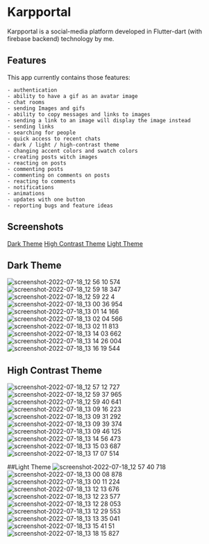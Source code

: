 # Karpportal

Karpportal is a social-media platform developed in Flutter-dart (with firebase backend) technology by me.

## Features
This app currently contains those features:
```
- authentication
- ability to have a gif as an avatar image
- chat rooms
- sending Images and gifs
- ability to copy messages and links to images
- sending a link to an image will display the image instead
- sending links
- searching for people
- quick access to recent chats
- dark / light / high-contrast theme
- changing accent colors and swatch colors
- creating posts witch images
- reacting on posts
- commenting posts
- commenting on comments on posts
- reacting to comments
- notifications
- animations
- updates with one button
- reporting bugs and feature ideas
```
## Screenshots
[Dark Theme](README.md#DarkTheme)
[High Contrast Theme](README.md#HighContrastTheme)
[Light Theme](README.md#LightTheme)

## Dark Theme
![screenshot-2022-07-18_12 56 10 574](https://user-images.githubusercontent.com/86601983/179498862-32548f7d-2fb7-4f8e-ab4c-24cfa61652fc.png)
![screenshot-2022-07-18_12 59 18 347](https://user-images.githubusercontent.com/86601983/179498885-d3e27ddf-2e3c-4bed-a516-affefc215f3a.png)
![screenshot-2022-07-18_12 59 22 4](https://user-images.githubusercontent.com/86601983/179498898-18e5b57b-45af-4fc1-b5ac-b32455544758.png)
![screenshot-2022-07-18_13 00 36 954](https://user-images.githubusercontent.com/86601983/179498927-825bb5ee-03dc-4625-ae16-cdec71a8afad.png)
![screenshot-2022-07-18_13 01 14 166](https://user-images.githubusercontent.com/86601983/179498934-309dfdb1-fccf-45fa-994a-e08d0c520c06.png)
![screenshot-2022-07-18_13 02 04 566](https://user-images.githubusercontent.com/86601983/179498964-a16480e4-02b9-455c-87db-0f5c2095e6d1.png)
![screenshot-2022-07-18_13 02 11 813](https://user-images.githubusercontent.com/86601983/179498992-afcddf5e-93bb-477c-a90e-9c1329b85a62.png)
![screenshot-2022-07-18_13 14 03 662](https://user-images.githubusercontent.com/86601983/179499766-74dca176-c8c5-43c4-ac3d-3b1a27cc28f5.png)
![screenshot-2022-07-18_13 14 26 004](https://user-images.githubusercontent.com/86601983/179499799-3155a6cd-337b-4685-83f0-f7188616b3e0.png)
![screenshot-2022-07-18_13 16 19 544](https://user-images.githubusercontent.com/86601983/179500115-b5919657-f178-4042-adfa-8742c6a6ecf3.png)


## High Contrast Theme
![screenshot-2022-07-18_12 57 12 727](https://user-images.githubusercontent.com/86601983/179499154-27552f06-5aa7-49c5-8a59-81932c4dde56.png)
![screenshot-2022-07-18_12 59 37 965](https://user-images.githubusercontent.com/86601983/179499279-c510e9d8-bd86-4630-abf2-b1202bb547ea.png)
![screenshot-2022-07-18_12 59 40 641](https://user-images.githubusercontent.com/86601983/179499295-22bf7e29-518e-43ce-b885-3cc29cf86225.png)
![screenshot-2022-07-18_13 09 16 223](https://user-images.githubusercontent.com/86601983/179499317-23cf671e-3be6-413f-8c04-9132ec08f366.png)
![screenshot-2022-07-18_13 09 31 292](https://user-images.githubusercontent.com/86601983/179499327-42b7c214-7a68-4bfd-84dc-a74beda7ab5f.png)
![screenshot-2022-07-18_13 09 39 374](https://user-images.githubusercontent.com/86601983/179499340-0f88044b-5be0-4649-8564-99119de1488a.png)
![screenshot-2022-07-18_13 09 46 125](https://user-images.githubusercontent.com/86601983/179499348-9c7f75c2-b022-4513-ac48-205fe7382dd2.png)
![screenshot-2022-07-18_13 14 56 473](https://user-images.githubusercontent.com/86601983/179499897-ecf9c9fd-8e5a-4a0a-ade4-d42c067058fa.png)
![screenshot-2022-07-18_13 15 03 687](https://user-images.githubusercontent.com/86601983/179499909-56f6e020-db57-4f77-bb82-e03b33e7ad69.png)
![screenshot-2022-07-18_13 17 07 514](https://user-images.githubusercontent.com/86601983/179500207-a0eacfce-9822-4e4b-a12f-29b86f9032a8.png)


##Light Theme
![screenshot-2022-07-18_12 57 40 718](https://user-images.githubusercontent.com/86601983/179499540-1334faeb-37ac-4f23-9c75-b35d36753f44.png)
![screenshot-2022-07-18_13 00 08 878](https://user-images.githubusercontent.com/86601983/179499554-75e75bb4-326d-424d-b64e-d92459f8afbf.png)
![screenshot-2022-07-18_13 00 11 224](https://user-images.githubusercontent.com/86601983/179499562-55a6b165-d99e-4fc8-a05a-be3e531cc6d6.png)
![screenshot-2022-07-18_13 12 13 676](https://user-images.githubusercontent.com/86601983/179499579-9712d45d-4c45-458e-b6a2-88fd767dcffb.png)
![screenshot-2022-07-18_13 12 23 577](https://user-images.githubusercontent.com/86601983/179499588-888965f6-f98f-4d6d-9676-d902e18d3796.png)
![screenshot-2022-07-18_13 12 28 053](https://user-images.githubusercontent.com/86601983/179499592-cb9960d7-8c35-451b-bb30-2bb0ce10c854.png)
![screenshot-2022-07-18_13 12 29 553](https://user-images.githubusercontent.com/86601983/179499603-6b38700e-32c0-4ae4-908f-50253b6ac322.png)
![screenshot-2022-07-18_13 13 35 041](https://user-images.githubusercontent.com/86601983/179499683-026c0401-9514-4d39-97f3-74beb9699b49.png)
![screenshot-2022-07-18_13 15 41 51](https://user-images.githubusercontent.com/86601983/179499977-77d8ac08-1ee1-4057-a1e5-e8168a4e3b87.png)
![screenshot-2022-07-18_13 18 15 827](https://user-images.githubusercontent.com/86601983/179500358-f14acd70-074e-45ae-8b7a-ab3505eb60c5.png)


